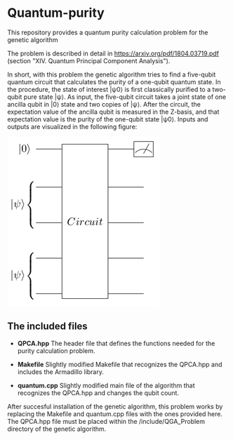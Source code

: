 # Quantum-purity
This repository provides a quantum purity calculation problem for the genetic algorithm

The problem is described in detail in https://arxiv.org/pdf/1804.03719.pdf (section "XIV. Quantum Principal Component Analysis").

In short, with this problem the genetic algorithm tries to find a five-qubit quantum circuit that calculates the purity of a one-qubit quantum state. In the procedure, the state of interest |ψ0⟩ is first classically purified to a two-qubit pure state |ψ⟩. As input, the five-qubit circuit takes a joint state of one ancilla qubit in |0⟩ state and two copies of |ψ⟩. After the circuit, the expectation value of the ancilla qubit is measured in the Z-basis, and that expectation value is the purity of the one-qubit state |ψ0⟩. Inputs and outputs are visualized in the following figure:

![Alt Text](inputs_outputs.png)

## The included files

* **QPCA.hpp**     The header file that defines the functions needed for the purity calculation problem.

* **Makefile**     Slightly modified Makefile that recognizes the QPCA.hpp and includes the Armadillo library.

* **quantum.cpp**  Slightly modified main file of the algorithm that recognizes the QPCA.hpp and changes the qubit count.

After succesful installation of the genetic algorithm, this problem works by replacing the Makefile and quantum.cpp files with the ones provided here. The QPCA.hpp file must be placed within the /include/QGA_Problem directory of the genetic algorithm.

##


